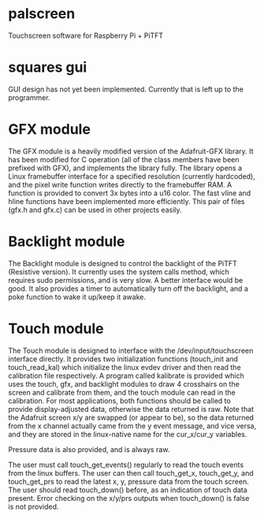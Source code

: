palscreen
=========

Touchscreen software for Raspberry Pi + PiTFT


squares gui
===========

GUI design has not yet been implemented. Currently that is left up to the programmer.


GFX module
==========

The GFX module is a heavily modified version of the Adafruit-GFX library. It has been modified for C operation (all of the class members have been prefixed with GFX), and implements the library fully. The library opens a Linux framebuffer interface for a specified resolution (currently hardcoded), and the pixel write function writes directly to the framebuffer RAM. A function is provided to convert 3x bytes into a u16 color. The fast vline and hline functions have been implemented more efficiently. This pair of files (gfx.h and gfx.c) can be used in other projects easily.


Backlight module
================

The Backlight module is designed to control the backlight of the PiTFT (Resistive version). It currently uses the system calls method, which requires sudo permissions, and is very slow. A better interface would be good. It also provides a timer to automatically turn off the backlight, and a poke function to wake it up/keep it awake.

Touch module
============

The Touch module is designed to interface with the /dev/input/touchscreen interface directly. It provides two initialization functions (touch_init and touch_read_kal) which initialize the linux evdev driver and then read the calibration file respectively. A program called kalibrate is provided which uses the touch, gfx, and backlight modules to draw 4 crosshairs on the screen and calibrate from them, and the touch module can read in the calibration. For most applications, both functions should be called to provide display-adjusted data, otherwise the data returned is raw. Note that the Adafruit screen x/y are swapped (or appear to be), so the data returned from the x channel actually came from the y event message, and vice versa, and they are stored in the linux-native name for the cur_x/cur_y variables. 

Pressure data is also provided, and is always raw. 

The user must call touch_get_events() regularly to read the touch events from the linux buffers. The user can then call touch_get_x, touch_get_y, and touch_get_prs to read the latest x, y, pressure data from the touch screen. The user should read touch_down() before, as an indication of touch data present. Error checking on the x/y/prs outputs when touch_down() is false is not provided.

